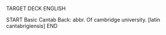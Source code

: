 TARGET DECK
ENGLISH

START
Basic
Cantab
Back: abbr. Of cambridge university. [latin cantabrigiensis]
END
